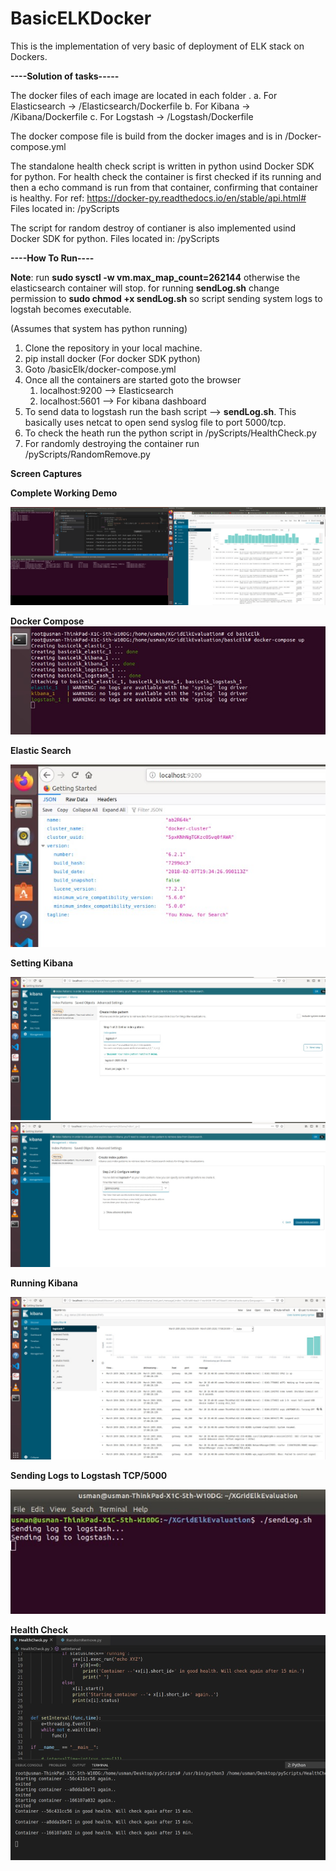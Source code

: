 # BasicELKDocker



This is the implementation of very basic of deployment of ELK stack on Dockers.

**----Solution of tasks-----**

The docker files of each image are located in each folder
  .       a. For Elasticsearch -> /Elasticsearch/Dockerfile
          b. For Kibana        -> /Kibana/Dockerfile
          c. For Logstash      -> /Logstash/Dockerfile
  
The docker compose file is build from the docker images and is in /Docker-compose.yml
  
The standalone health check script is written in python usind Docker SDK for python.
          For health check the container is first checked if its running and then a echo command is run from that 
          container, confirming that container is healthy.
          For ref:
          https://docker-py.readthedocs.io/en/stable/api.html#
          Files located in: /pyScripts
          
The script for random destroy of contianer is also implemented usind Docker SDK for python.
          Files located in: /pyScripts
  
  **----How To Run----**
  
  **Note**: run **sudo sysctl -w vm.max_map_count=262144** otherwise the elasticsearch container will stop.
            for running **sendLog.sh** change permission to **sudo chmod +x sendLog.sh** so script sending system logs 
            to logstah becomes executable.
  
  (Assumes that system has python running)
  1. Clone the repository in your local machine.
  2. pip install docker (For docker SDK python)
  3. Goto /basicElk/docker-compose.yml
  4. Once all the containers are started goto the browser 
      1. localhost:9200 --> Elasticsearch
      2. localhost:5601 --> For kibana dashboard
  5. To send data to logstash run the bash script --> **sendLog.sh**. This basically uses netcat to open send syslog
     file to port 5000/tcp.
  6. To check the heath run the python script in /pyScripts/HealthCheck.py
  7. For randomly destroying the container run  /pyScripts/RandomRemove.py
  
  
  **Screen Captures**
                   
   **Complete Working Demo**
   

  <p align="center">
  <img src="Images/CompleteWorkingDemo.png">
</p>
                    
                    
  **Docker Compose**
  ![](Images/DockerCompose.jpg)             
                    
  **Elastic Search**
  
   ![](Images/ElasticSearch.jpg)
                    
                    
   **Setting Kibana**
   
   ![](Images/SetKibana1.jpg)
   ![](Images/SetKibana2.jpg)
                    
                    
  **Running Kibana**
  
  ![](Images/RunningKibana.jpg) 
                    
**Sending Logs to Logstash TCP/5000**

  ![](Images/RunBash.jpg)  
                    
                    
**Health Check**
  ![](Images/HealthCheck.jpg)                
            
            
  
  
  
 
